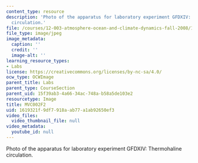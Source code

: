 ```yaml
---
content_type: resource
description: 'Photo of the apparatus for laboratory experiment GFDXIV: Thermohaline
  circulation.'
file: /courses/12-003-atmosphere-ocean-and-climate-dynamics-fall-2008/1619321f9df7918aab77a1ab92650ef3_MVC002F2.jpg
file_type: image/jpeg
image_metadata:
  caption: ''
  credit: ''
  image-alt: ''
learning_resource_types:
- Labs
license: https://creativecommons.org/licenses/by-nc-sa/4.0/
ocw_type: OCWImage
parent_title: Labs
parent_type: CourseSection
parent_uid: 15f39ab3-4a66-34ac-748a-b58a5de103e2
resourcetype: Image
title: MVC002F2
uid: 1619321f-9df7-918a-ab77-a1ab92650ef3
video_files:
  video_thumbnail_file: null
video_metadata:
  youtube_id: null
---
```

Photo of the apparatus for laboratory experiment GFDXIV: Thermohaline circulation.